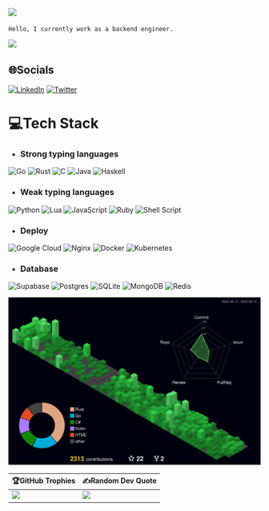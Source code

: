 ![](https://capsule-render.vercel.app/api?type=waving&height=200&text=Shánenoi&fontAlign=30&fontAlignY=40&color=gradient)

```
Hello, I currently work as a backend engineer.
```
![](https://capsule-render.vercel.app/api?type=waving&height=200&text=&fontAlign=80&fontAlignY=40&color=gradient&section=footer)

## 🌐Socials
[![LinkedIn](https://img.shields.io/badge/LinkedIn-%230077B5.svg?logo=linkedin&logoColor=white)](https://linkedin.com/in/danh-nguyễn-shan3264) [![Twitter](https://img.shields.io/badge/Twitter-%231DA1F2.svg?logo=Twitter&logoColor=white)](https://twitter.com/shanenoi) 

# 💻Tech Stack
- ### Strong typing languages
![Go](https://img.shields.io/badge/go-%2300ADD8.svg?style=plastic&logo=go&logoColor=white)
![Rust](https://img.shields.io/badge/rust-%23000000.svg?style=plastic&logo=rust&logoColor=white)
![C](https://img.shields.io/badge/c-%2300599C.svg?style=plastic&logo=c&logoColor=white)
![Java](https://img.shields.io/badge/java-%23ED8B00.svg?style=plastic&logo=java&logoColor=white)
![Haskell](https://img.shields.io/badge/Haskell-5e5086?style=plastic&logo=haskell&logoColor=white)

- ### Weak typing languages
![Python](https://img.shields.io/badge/python-3670A0?style=plastic&logo=python&logoColor=ffdd54)
![Lua](https://img.shields.io/badge/lua-3670A0?style=plastic&logo=lua&logoColor=white)
![JavaScript](https://img.shields.io/badge/javascript-%23323330.svg?style=plastic&logo=javascript&logoColor=%23F7DF1E)
![Ruby](https://img.shields.io/badge/ruby-%23CC342D.svg?style=plastic&logo=ruby&logoColor=white)
![Shell Script](https://img.shields.io/badge/shell_script-%23121011.svg?style=plastic&logo=gnu-bash&logoColor=white)

- ### Deploy
![Google Cloud](https://img.shields.io/badge/Google%20Cloud-%234285F4.svg?style=plastic&logo=google-cloud&logoColor=white)
![Nginx](https://img.shields.io/badge/nginx-%23009639.svg?style=plastic&logo=nginx&logoColor=white)
![Docker](https://img.shields.io/badge/docker-%230db7ed.svg?style=plastic&logo=docker&logoColor=white)
![Kubernetes](https://img.shields.io/badge/kubernetes-%23326ce5.svg?style=plastic&logo=kubernetes&logoColor=white)

- ### Database
![Supabase](https://img.shields.io/badge/Supabase-3ECF8E?style=plastic&logo=supabase&logoColor=white)
![Postgres](https://img.shields.io/badge/postgres-%23316192.svg?style=plastic&logo=postgresql&logoColor=white)
![SQLite](https://img.shields.io/badge/sqlite-%2307405e.svg?style=plastic&logo=sqlite&logoColor=white)
![MongoDB](https://img.shields.io/badge/MongoDB-%234ea94b.svg?style=plastic&logo=mongodb&logoColor=white)
![Redis](https://img.shields.io/badge/redis-%23DD0031.svg?style=plastic&logo=redis&logoColor=white) 


![](profile-3d-contrib/profile-night-green.svg)


|🏆GitHub Trophies| ✍️Random Dev Quote|
| --- | --- |
|![](https://github-profile-trophy.vercel.app/?username=shanenoi&theme=dracula&no-frame=true&no-bg=false&margin-w=4)| ![](https://quotes-github-readme.vercel.app/api?type=vetical&theme=radical)|
